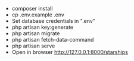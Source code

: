 - composer install
- cp .env.example .env
- Set database credentials in ".env"
- php artisan key:generate
- php artisan migrate
- php artisan fetch-data-command
- php artisan serve
- Open in browser http://127.0.0.1:8000/starships

